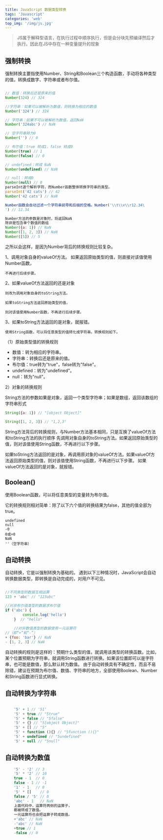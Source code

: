```yaml
---
title: JavaScript 数据类型转换
tags: 'Javascript'
categories: 'web'
top_img: '/img/js.jpg'
---
```

> JS属于解释型语言，在执行过程中顺序执行，但是会分块先预编译然后才执行。因此在JS中存在一种变量提升的现象


## 强制转换
强制转换主要指使用Number、String和Boolean三个构造函数，手动将各种类型的值，转换成数字、字符串或者布尔值。

``` javascript

// 数值：转换后还是原来的值
Number(324) // 324

//字符串：如果可以被解析为数值，则转换为相应的数值
Number('324') // 324

// 字符串：如果不可以被解析为数值，返回NaN
Number('324abc') // NaN

// 空字符串转为0
Number('') // 0

// 布尔值：true 转成1，false 转成0
Number(true) // 1
Number(false) // 0

// undefined：转成 NaN
Number(undefined) // NaN

// null：转成0
Number(null) // 0
parseInt逐个解析字符，而Number函数整体转换字符串的类型。
parseInt('42 cats') // 42
Number('42 cats') // NaN

Number函数会自动过滤一个字符串前导和后缀的空格。Number('\\t\\v\\r12.34\
') // 12.34

Number方法的参数是对象时，将返回NaN
除非是包含单个数值的数组
Number({a: 1}) // NaN
Number([1, 2, 3]) // NaN
Number([5]) // 5

```
之所以会这样，是因为Number背后的转换规则比较复杂。

1、调用对象自身的valueOf方法。
    如果返回原始类型的值，则直接对该值使用Number函数，

    不再进行后续步骤。


2、如果valueOf方法返回的还是对象

    则改为调用对象自身的toString方法。

    如果toString方法返回原始类型的值，
    
    则对该值使用Number函数，不再进行后续步骤。


3、如果toString方法返回的是对象，就报错。

    使用String函数，可以将任意类型的值转化成字符串。转换规则如下。
（1）原始类型值的转换规则

* 数值：转为相应的字符串。
* 字符串：转换后还是原来的值。
* 布尔值：true转为"true"，false转为"false"。
* undefined：转为"undefined"。
* null：转为"null"。

2）对象的转换规则

String方法的参数如果是对象，返回一个类型字符串；如果是数组，返回该数组的字符串形式
``` javascript
String({a: 1}) // "[object Object]"

String([1, 2, 3]) // "1,2,3"
```

String方法背后的转换规则，与Number方法基本相同，只是互换了valueOf方法和toString方法的执行顺序
先调用对象自身的toString方法。如果返回原始类型的值，则对该值使用String函数，不再进行以下步骤。 

如果toString方法返回的是对象，再调用原对象的valueOf方法。如果valueOf方法返回原始类型的值，则对该值使用String函数，不再进行以下步骤。
如果valueOf方法返回的是对象，就报错。

## Boolean()
使用Boolean函数，可以将任意类型的变量转为布尔值。

它的转换规则相对简单：除了以下六个值的转换结果为false，其他的值全部为true。
```
undefined
null
-0
0或+0
NaN
''（空字符串）
```
## 自动转换
自动转换，它是以强制转换为基础的。
遇到以下三种情况时，JavaScript会自动转换数据类型，即转换是自动完成的，对用户不可见。
``` javascript

//不同类型的数据互相运算
123 + 'abc' // "123abc"

//对非布尔值类型的数据求布尔值
if ('abc') {
        console.log('hello')
    }  // "hello"
    
    //对非数值类型的数据使用一元运算符
//（即“+”和“-”）
+ {foo: 'bar'} // NaN
- [1, 2, 3] // NaN
```

自动转换的规则是这样的：预期什么类型的值，就调用该类型的转换函数。比如，某个位置预期为字符串，就调用String函数进行转换。如果该位置即可以是字符串，也可能是数值，那么默认转为数值。
由于自动转换具有不确定性，而且不易除错，建议在预期为布尔值、数值、字符串的地方，全部使用Boolean、Number和String函数进行显式转换。
## 自动转换为字符串
``` javascript

    '5' + 1 // '51'
    '5' + true // "5true"
    '5' + false // "5false"
    '5' + {} // "5[object Object]"
    '5' + [] // "5"
    '5' + function (){} // "5function (){}"
    '5' + undefined // "5undefined"
    '5' + null // "5null"
```
## 自动转换为数值
``` javascript
    '5' - '2' // 3
    '5' * '2' // 10
    true - 1  // 0
    false - 1 // -1
    '1' - 1   // 0
    '5' * []    // 0
    false / '5' // 0
    'abc' - 1   // NaN
    上面代码中，运算符两侧的运算子，
    都被转成了数值。
    一元运算符也会把运算子转成数值。
    +'abc' // NaN
    -'abc' // NaN
    +true // 1
    -false // 0
```

